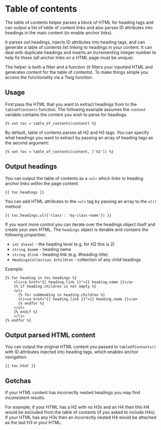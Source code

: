 # Table of contents

The table of contents helper parses a block of HTML for heading tags and can output a list of table of content links and 
also parses ID attributes into headings in the main content (to enable anchor links). 

It parses out headings, injects ID attributes into heading tags, and can generate a table of contents list linking to 
headings in your content. It can deal with duplicate headings and inserts an incrementing integer number to help fix 
these (all anchor links on a HTML page must be unique). 

The helper is both a filter and
a function (it filters your inputted HTML and generates content for the table of contents). To make things simple you
access the functionality via a Twig function.

## Usage

First pass the HTML that you want to extract headings from to the `tableOfContents` function.
The following example assumes the `content` variable contains the content you wish to parse for headings.


```twig
{% set toc = table_of_contents(content) %}
```

By default, table of contents parses all H2 and H3 tags. You can specify what headings you want to extract
by passing an array of heading tags as the second argument:

```twig
{% set toc = table_of_contents(content, ['h2']) %}
```

## Output headings

You can output the table of contents as a `<ul>` which links to heading anchor links within the page content: 

```twig
{{ toc.headings }}
```

You can add HTML attributes to the `<ul>` tag by passing an array to the `ul()` method:

```twig
{{ toc.headings.ul({'class': 'my-class-name'}) }}
```

If you want more control you can iterate over the headings object itself and create your own HTML. The `headings` object
is iterable and contains the following properties:

* `int $level` - the heading level (e.g. for H2 this is 2)
* `string $name` - heading name
* `string $link` - heading link (e.g. #heading-title)
* `HeadingsCollection $children` - collection of any child headings 

Example:

```twig
{% for heading in toc.headings %}
    <li><a href="{{ heading.link }}">{{ heading.name }}</a>
    {% if heading.children is not empty %}
    <ul>
      {% for subHeading in heading.children %}
      <li><a href="{{ heading.link }}">{{ heading.name }}</a>
      {% endfor %}
    </ul>
    {% endif %}
    </li>
{% endfor %}
```

## Output parsed HTML content

You can output the original HTML content you passed to `tableOfContents()` with ID attributes injected into 
heading tags, which enables anchor navigation:

```twig
{{ toc.html }}
```

## Gotchas

If your HTML content has incorrectly nested headings you may find inconsistent results. 

For example, if your HTML has a H2 with no H3s and an H4 then this H4 would be excluded from the table of
contents (if you asked to include H4s). If your HTML has any H3s then an incorrectly 
nested H4 would be attached as the last H3 in your HTML.